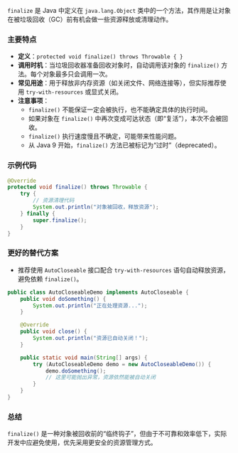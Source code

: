 `finalize` 是 Java 中定义在 `java.lang.Object` 类中的一个方法，其作用是让对象在被垃圾回收（GC）前有机会做一些资源释放或清理动作。

### 主要特点
- **定义**：`protected void finalize() throws Throwable { }`
- **调用时机**：当垃圾回收器准备回收对象时，自动调用该对象的 `finalize()` 方法。每个对象最多只会调用一次。
- **常见用途**：用于释放非内存资源（如关闭文件、网络连接等），但实际推荐使用 `try-with-resources` 或显式关闭。
- **注意事项**：
  - `finalize()` 不能保证一定会被执行，也不能确定具体的执行时间。
  - 如果对象在 `finalize()` 中再次变成可达状态（即“复活”），本次不会被回收。
  - `finalize()` 执行速度慢且不确定，可能带来性能问题。
  - 从 Java 9 开始，`finalize()` 方法已被标记为“过时”（deprecated）。

### 示例代码
```java
@Override
protected void finalize() throws Throwable {
    try {
        // 资源清理代码
        System.out.println("对象被回收，释放资源");
    } finally {
        super.finalize();
    }
}
```

### 更好的替代方案
- 推荐使用 `AutoCloseable` 接口配合 `try-with-resources` 语句自动释放资源，避免依赖 `finalize()`。

```java
public class AutoCloseableDemo implements AutoCloseable {
    public void doSomething() {
        System.out.println("正在处理资源...");
    }

    @Override
    public void close() {
        System.out.println("资源已自动关闭！");
    }

    public static void main(String[] args) {
        try (AutoCloseableDemo demo = new AutoCloseableDemo()) {
            demo.doSomething();
            // 这里可能抛出异常，资源依然能被自动关闭
        }
    }
}
```



### 总结
`finalize()` 是一种对象被回收前的“临终钩子”，但由于不可靠和效率低下，实际开发中应避免使用，优先采用更安全的资源管理方式。